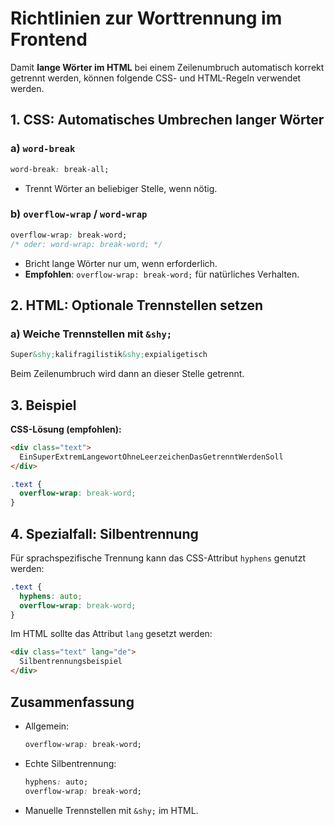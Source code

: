 # Richtlinien zur Worttrennung im Frontend

Damit **lange Wörter im HTML** bei einem Zeilenumbruch automatisch korrekt getrennt werden, können folgende CSS- und HTML-Regeln verwendet werden.

## 1. CSS: Automatisches Umbrechen langer Wörter

### a) `word-break`

```css
word-break: break-all;
```

* Trennt Wörter an beliebiger Stelle, wenn nötig.

### b) `overflow-wrap` / `word-wrap`

```css
overflow-wrap: break-word;
/* oder: word-wrap: break-word; */
```

* Bricht lange Wörter nur um, wenn erforderlich.
* **Empfohlen**: `overflow-wrap: break-word;` für natürliches Verhalten.

## 2. HTML: Optionale Trennstellen setzen

### a) Weiche Trennstellen mit `&shy;`

```html
Super&shy;kalifragilistik&shy;expialigetisch
```

Beim Zeilenumbruch wird dann an dieser Stelle getrennt.

## 3. Beispiel

**CSS-Lösung (empfohlen):**

```html
<div class="text">
  EinSuperExtremLangewortOhneLeerzeichenDasGetrenntWerdenSoll
</div>
```

```css
.text {
  overflow-wrap: break-word;
}
```

## 4. Spezialfall: Silbentrennung

Für sprachspezifische Trennung kann das CSS-Attribut `hyphens` genutzt werden:

```css
.text {
  hyphens: auto;
  overflow-wrap: break-word;
}
```

Im HTML sollte das Attribut `lang` gesetzt werden:

```html
<div class="text" lang="de">
  Silbentrennungsbeispiel
</div>
```

## Zusammenfassung

* Allgemein:
  ```css
  overflow-wrap: break-word;
  ```
* Echte Silbentrennung:
  ```css
  hyphens: auto;
  overflow-wrap: break-word;
  ```
* Manuelle Trennstellen mit `&shy;` im HTML.

